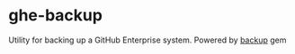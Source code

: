 # ghe-backup

Utility for backing up a GitHub Enterprise system. Powered by [backup](https://github.com/meskyanichi/backup) gem
